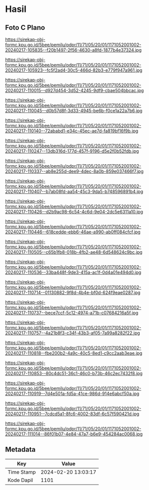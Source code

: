 # Hasil

## Foto C Plano

https://sirekap-obj-formc.kpu.go.id/5bee/pemilu/pdpr/11/71/05/20/01/1171052001002-20240217-105835--f20b1497-2f56-4630-a8fd-1877b4e37324.jpg

https://sirekap-obj-formc.kpu.go.id/5bee/pemilu/pdpr/11/71/05/20/01/1171052001002-20240217-105923--fc5f2ad4-30c5-466d-82b3-e779f947a961.jpg

https://sirekap-obj-formc.kpu.go.id/5bee/pemilu/pdpr/11/71/05/20/01/1171052001002-20240217-110015--d927d454-3d52-4245-9df9-cbae504bbcac.jpg

https://sirekap-obj-formc.kpu.go.id/5bee/pemilu/pdpr/11/71/05/20/01/1171052001002-20240217-110045--d0b57d8f-3d33-4945-be6b-f0ce1a22a7b6.jpg

https://sirekap-obj-formc.kpu.go.id/5bee/pemilu/pdpr/11/71/05/20/01/1171052001002-20240217-110140--72ababd1-e34c-45ec-ae7d-fa819bf16f9b.jpg

https://sirekap-obj-formc.kpu.go.id/5bee/pemilu/pdpr/11/71/05/20/01/1171052001002-20240217-110247--13db316d-177d-457f-9196-d5e2f0b52fdb.jpg

https://sirekap-obj-formc.kpu.go.id/5bee/pemilu/pdpr/11/71/05/20/01/1171052001002-20240217-110337--ab8e255d-dee9-4dec-8a0b-859e037466f7.jpg

https://sirekap-obj-formc.kpu.go.id/5bee/pemilu/pdpr/11/71/05/20/01/1171052001002-20240217-110407--b7ab08fd-aa54-45c3-9da5-b748596891b4.jpg

https://sirekap-obj-formc.kpu.go.id/5bee/pemilu/pdpr/11/71/05/20/01/1171052001002-20240217-110426--d2b9ac98-6c54-4c6d-9e04-2dc5e6311a10.jpg

https://sirekap-obj-formc.kpu.go.id/5bee/pemilu/pdpr/11/71/05/20/01/1171052001002-20240217-110446--618cedde-ebb6-46ae-a990-ab0ff084cfcf.jpg

https://sirekap-obj-formc.kpu.go.id/5bee/pemilu/pdpr/11/71/05/20/01/1171052001002-20240217-110505--c65b1fb8-018b-4fb2-ae48-6d548624c9bc.jpg

https://sirekap-obj-formc.kpu.go.id/5bee/pemilu/pdpr/11/71/05/20/01/1171052001002-20240217-110536--33ba448f-9de3-415a-ac1f-0d4a01e494d0.jpg

https://sirekap-obj-formc.kpu.go.id/5bee/pemilu/pdpr/11/71/05/20/01/1171052001002-20240217-110714--01130882-9f8d-4b4e-bf0d-624f9eae0287.jpg

https://sirekap-obj-formc.kpu.go.id/5bee/pemilu/pdpr/11/71/05/20/01/1171052001002-20240217-110737--bece7ccf-5c12-4974-a71b-c07684216a5f.jpg

https://sirekap-obj-formc.kpu.go.id/5bee/pemilu/pdpr/11/71/05/20/01/1171052001002-20240217-110757--4a21b8f3-c34f-43b3-af05-7a99a8282f22.jpg

https://sirekap-obj-formc.kpu.go.id/5bee/pemilu/pdpr/11/71/05/20/01/1171052001002-20240217-110818--fbe200b2-4a9c-40c5-8ed1-c9cc2aab3eae.jpg

https://sirekap-obj-formc.kpu.go.id/5bee/pemilu/pdpr/11/71/05/20/01/1171052001002-20240217-110853--80c4dc51-36c1-46c0-b73b-46c2ec7432f8.jpg

https://sirekap-obj-formc.kpu.go.id/5bee/pemilu/pdpr/11/71/05/20/01/1171052001002-20240217-110919--7d4e501a-fd5a-41ce-986d-914e6abcf50a.jpg

https://sirekap-obj-formc.kpu.go.id/5bee/pemilu/pdpr/11/71/05/20/01/1171052001002-20240217-110951--7cdcd5a1-8fc6-4002-83df-6c57f590421d.jpg

https://sirekap-obj-formc.kpu.go.id/5bee/pemilu/pdpr/11/71/05/20/01/1171052001002-20240217-111014--86f01b07-4e84-47a7-b6e9-454284ac0068.jpg


## Metadata

| Key        | Value               |
| ---------- | ------------------- |
| Time Stamp | 2024-02-20 13:03:17 |
| Kode Dapil | 1101                |



